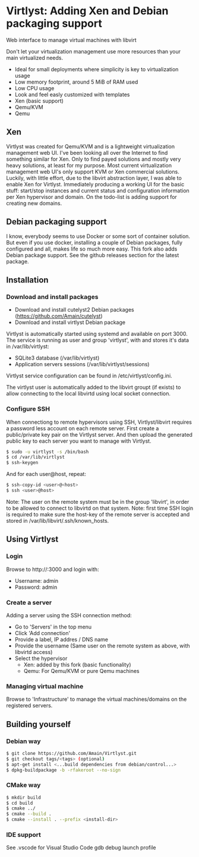 # Virtlyst: Adding Xen and Debian packaging support

Web interface to manage virtual machines with libvirt

Don't let your virtualization management use more resources than your main virtualized needs.

* Ideal for small deployments where simplicity is key to virtualization usage
* Low memory footprint, around 5 MiB of RAM used
* Low CPU usage
* Look and feel easly customized with templates
* Xen (basic support)
* Qemu/KVM
* Qemu

## Xen

Virtlyst was created for Qemu/KVM and is a lightweight virtualization management web UI. I've been looking all over the Internet to find something similar for Xen. Only to find payed solutions and mostly very heavy solutions, at least for my purpose. Most current virtualization management web UI's only support KVM or Xen commercial solutions. Luckily, with little effort, due to the libvirt abstraction layer, I was able to enable Xen for Virtlyst. Immediately producing a working UI for the basic stuff: start/stop instances and current status and configuration information per Xen hypervisor and domain. On the todo-list is adding support for creating new domains.

## Debian packaging support

I know, everybody seems to use Docker or some sort of container solution. But even if you use docker, installing a couple of Debian packages, fully configured and all, makes life so much more easy. This fork also adds Debian package support. See the github releases section for the latest package.

## Installation

### Download and install packages

* Download and install cutelyst2 Debian packages (https://github.com/Amain/cutelyst)
* Download and install virtlyst Debian package

Virtlyst is automatically started using systemd and available on port 3000. The service is running as user and group 'virtlyst', with and stores it's data in /var/lib/virtlyst:

* SQLite3 database (/var/lib/virtlyst)
* Application servers sessions (/var/lib/virtlyst/sessions)

Virtlyst service configuration can be found in /etc/virtlyst/config.ini.

The virtlyst user is automatically added to the libvirt groupt (if exists) to allow connecting to the local libvirtd using local socket connection.

### Configure SSH

When connectiong to remote hypervisors using SSH, Virtlyst/libvirt requires a password less account on each remote server. First create a public/private key pair on the Virtlyst server. And then upload the generated public key to each server you want to manage with Virtlyst.

```bash
$ sudo -u virtlyst -s /bin/bash
$ cd /var/lib/virtlyst
$ ssh-keygen
```

And for each user@host, repeat:
```bash
$ ssh-copy-id <user>@<host>
$ ssh <user>@host>
```

Note: The user <user> on the remote system must be in the group 'libvirt', in order to be allowed to connect to libvirtd on that system.
Note: first time SSH login is required to make sure the host-key of the remote server is accepted and stored in /var/lib/libvirt/.ssh/known_hosts.

## Using Virtlyst

### Login

Browse to http://<virtlyst-host>:3000 and login with:

* Username: admin
* Password: admin

### Create a server

Adding a server using the SSH connection method:

* Go to 'Servers' in the top menu
* Click 'Add connection'
* Provide a label, IP addres / DNS name
* Provide the username <user> (Same user on the remote system as above, with libvirtd access)
* Select the hypervisor
  * Xen: added by this fork (basic functionality)
  * Qemu: For Qemu/KVM or pure Qemu machines

### Managing virtual machine

Browse to 'Infrastructure' to manage the virtual machines/domains on the registered servers.


## Building yourself

### Debian way

```bash
$ git clone https://github.com/Amain/Virtlyst.git
$ git checkout tags/<tags> (optional)
$ apt-get install <...build dependencies from debian/control...>
$ dpkg-buildpackage -b -rfakeroot --no-sign
```

### CMake way

```bash
$ mkdir build
$ cd build
$ cmake ../
$ cmake --build .
$ cmake --install . --prefix <install-dir>
```

### IDE support

See .vscode for Visual Studio Code gdb debug launch profile


